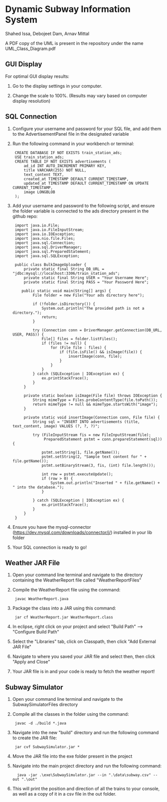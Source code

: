 # Dynamic Subway Information System
 
 Shahed Issa, Debojeet Dam, Arnav Mittal
 
 A PDF copy of the UML is present in the repository under the name UML_Class_Diagram.pdf
 
## GUI Display

For optimal GUI display results:

1) Go to the display settings in your computer.

2) Change the scale to 100%. (Results may vary based on computer display resolution)
 
## SQL Connection
1) Configure your username and password for your SQL file, and add them to the AdvertisementPanel file in the designated variable

2) Run the following command in your workbench or terminal:
	
		CREATE DATABASE IF NOT EXISTS train_station_ads;
		USE train_station_ads;
		CREATE TABLE IF NOT EXISTS advertisements (
		    ad_id INT AUTO_INCREMENT PRIMARY KEY,
		    title VARCHAR(255) NOT NULL,
		    text_content TEXT,
		    created_at TIMESTAMP DEFAULT CURRENT_TIMESTAMP,
		    updated_at TIMESTAMP DEFAULT CURRENT_TIMESTAMP ON UPDATE CURRENT_TIMESTAMP,
		    image LONGBLOB
		);
		
3) Add your username and password to the following script, and ensure the folder variable is connected to the ads directory present in the github repo:
	
		import java.io.File;
		import java.io.FileInputStream;
		import java.io.IOException;
		import java.nio.file.Files;
		import java.sql.Connection;
		import java.sql.DriverManager;
		import java.sql.PreparedStatement;
		import java.sql.SQLException;
		
		public class BulkImageUploader {
		    private static final String DB_URL = "jdbc:mysql://localhost:3306/train_station_ads";
		    private static final String USER = "Your Username Here"; 
		    private static final String PASS = "Your Password Here";

		   public static void main(String[] args) {
		        File folder = new File("Your ads directory here"); 
		
		        if (!folder.isDirectory()) {
		            System.out.println("The provided path is not a directory.");
		            return;
		        }
		
		        try (Connection conn = DriverManager.getConnection(DB_URL, USER, PASS)) {
		            File[] files = folder.listFiles();
		            if (files != null) {
		                for (File file : files) {
		                    if (file.isFile() && isImage(file)) {
		                        insertImage(conn, file);
		                    }
		                }
		            }
		        } catch (SQLException | IOException ex) {
		            ex.printStackTrace();
		        }
		    }
		
		    private static boolean isImage(File file) throws IOException {
		        String mimeType = Files.probeContentType(file.toPath());
		        return mimeType != null && mimeType.startsWith("image");
		    }
		
		    private static void insertImage(Connection conn, File file) {
		        String sql = "INSERT INTO advertisements (title, text_content, image) VALUES (?, ?, ?)";
		
		        try (FileInputStream fis = new FileInputStream(file);
		             PreparedStatement pstmt = conn.prepareStatement(sql)) {
		
		            pstmt.setString(1, file.getName());
		            pstmt.setString(2, "Sample text content for " + file.getName());
		            pstmt.setBinaryStream(3, fis, (int) file.length());
		
		            int row = pstmt.executeUpdate();
		            if (row > 0) {
		                System.out.println("Inserted " + file.getName() + " into the database.");
		            }
		
		        } catch (SQLException | IOException ex) {
		            ex.printStackTrace();
		        }
		    }
		}

4) Ensure you have the mysql-connector (https://dev.mysql.com/downloads/connector/j/) installed in your lib folder

5) Your SQL connection is ready to go!

		

## Weather JAR File 
1) Open your command line terminal and navigate to the directory containing the WeatherReport file called "WeatherReportFiles"

2) Compile the WeatherReport file using the command: 

		javac WeatherReport.java

3) Package the class into a JAR using this command: 

		jar cf WeatherReport.jar WeatherReport.class

4) In eclipse, right click on your project and select "Build Path" --> "Configure Build Path"

5) Select the "Libraries" tab, click on Classpath, then click "Add External JAR File"

6) Navigate to where you saved your JAR file and select then, then click "Apply and Close"

7) Your JAR file is in and your code is ready to fetch the weather report!
	

## Subway Simulator
1) Open your command line terminal and navigate to the SubwaySimulatorFiles directory 

2) Compile all the classes in the folder using the command: 
	
		javac -d ./build *.java

3) Navigate into the new "build" directory and run the following command to create the JAR file:

		jar cvf SubwaySimulator.jar *
	
4) Move the JAR file into the exe folder present in the project

5) Navigate into the main project directory and run the following command:

		 java -jar .\exe\SubwaySimulator.jar --in ".\data\subway.csv" --out ".\out"
	
6) This will print the position and direction of all the trains to your console, as well as a copy of it in a csv file in the out folder.
